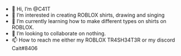 - 👋 Hi, I’m @C41T
- 👀 I’m interested in creating ROBLOX shirts, drawing and singing
- 🌱 I’m currently learning how to make different types on shirts on ROBLOX.
- 💞️ I’m looking to collaborate on nothing.
- 📫 How to reach me either my ROBLOX TR4SH34T3R or my discord Cait#8406

<!---
C41T/C41T is a ✨ special ✨ repository because its `README.md` (this file) appears on your GitHub profile.
You can click the Preview link to take a look at your changes.
--->
